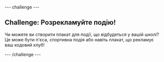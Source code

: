 \--- challenge \---

## Challenge: Розрекламуйте подію!

Чи можете ви створити плакат для події, що відбудеться у вашій школі? Це може бути п'єса, спортивна подія або навіть плакат, що рекламує ваш кодовий клуб!

\--- /challenge \---